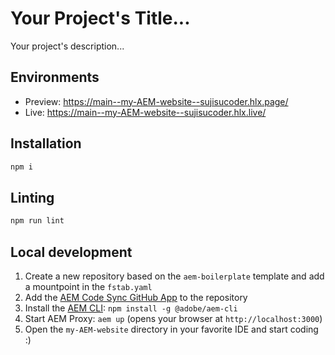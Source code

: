# Your Project's Title...
Your project's description...

## Environments
- Preview: https://main--my-AEM-website--sujisucoder.hlx.page/
- Live: https://main--my-AEM-website--sujisucoder.hlx.live/

## Installation

```sh
npm i
```

## Linting

```sh
npm run lint
```

## Local development

1. Create a new repository based on the `aem-boilerplate` template and add a mountpoint in the `fstab.yaml`
1. Add the [AEM Code Sync GitHub App](https://github.com/apps/aem-code-sync) to the repository
1. Install the [AEM CLI](https://github.com/adobe/helix-cli): `npm install -g @adobe/aem-cli`
1. Start AEM Proxy: `aem up` (opens your browser at `http://localhost:3000`)
1. Open the `my-AEM-website` directory in your favorite IDE and start coding :)
